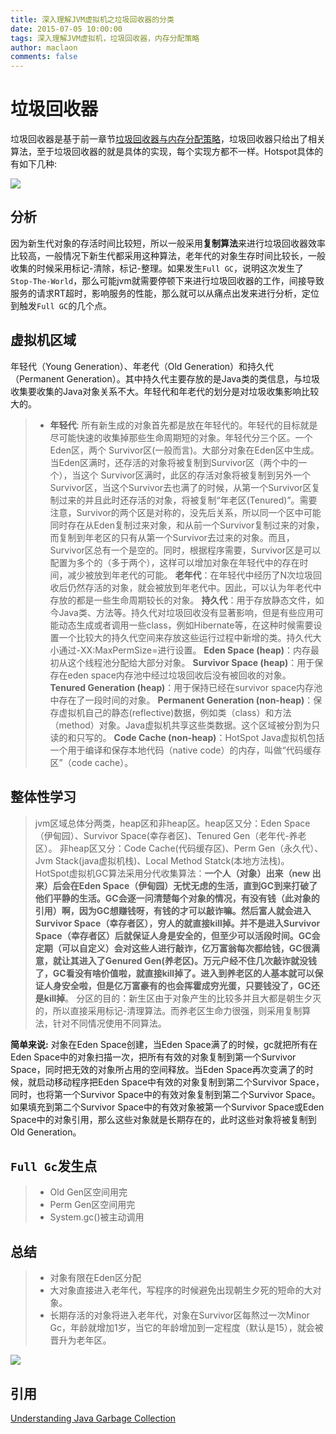 ```yaml
---
title: 深入理解JVM虚拟机之垃圾回收器的分类
date: 2015-07-05 10:00:00
tags: 深入理解JVM虚拟机，垃圾回收器，内存分配策略
author: maclaon
comments: false
---
```

# 垃圾回收器
垃圾回收器是基于前一章节[垃圾回收器与内存分配策略](http://shieldme.cn/2015/07/05/understanding-the-jvm-of-gc-and-memory-allocation-strategy/)，垃圾回收器只给出了相关算法，至于垃圾回收器的就是具体的实现，每个实现方都不一样。Hotspot具体的有如下几种:

![](http://img.my.csdn.net/uploads/201210/03/1349278110_8410.jpg)

<!--more-->

## 分析
因为新生代对象的存活时间比较短，所以一般采用**复制算法**来进行垃圾回收器效率比较高，一般情况下新生代都采用这种算法，老年代的对象生存时间比较长，一般收集的时候采用标记-清除，标记-整理。如果发生`Full GC`，说明这次发生了`Stop-The-World`，那么可能jvm就需要停顿下来进行垃圾回收器的工作，间接导致服务的请求RT超时，影响服务的性能，那么就可以从痛点出发来进行分析，定位到触发`Full GC`的几个点。

## 虚拟机区域
年轻代（Young Generation）、年老代（Old Generation）和持久代（Permanent 
Generation）。其中持久代主要存放的是Java类的类信息，与垃圾收集要收集的Java对象关系不大。年轻代和年老代的划分是对垃圾收集影响比较大的。
> + **年轻代**: 所有新生成的对象首先都是放在年轻代的。年轻代的目标就是尽可能快速的收集掉那些生命周期短的对象。年轻代分三个区。一个Eden区，两个 Survivor区(一般而言)。大部分对象在Eden区中生成。当Eden区满时，还存活的对象将被复制到Survivor区（两个中的一个），当这个 Survivor区满时，此区的存活对象将被复制到另外一个Survivor区，当这个Survivor去也满了的时候，从第一个Survivor区复制过来的并且此时还存活的对象，将被复制“年老区(Tenured)”。需要注意，Survivor的两个区是对称的，没先后关系，所以同一个区中可能同时存在从Eden复制过来对象，和从前一个Survivor复制过来的对象，而复制到年老区的只有从第一个Survivor去过来的对象。而且，Survivor区总有一个是空的。同时，根据程序需要，Survivor区是可以配置为多个的（多于两个），这样可以增加对象在年轻代中的存在时间，减少被放到年老代的可能。
> **老年代**：在年轻代中经历了N次垃圾回收后仍然存活的对象，就会被放到年老代中。因此，可以认为年老代中存放的都是一些生命周期较长的对象。
> **持久代**：用于存放静态文件，如今Java类、方法等。持久代对垃圾回收没有显著影响，但是有些应用可能动态生成或者调用一些class，例如Hibernate等，在这种时候需要设置一个比较大的持久代空间来存放这些运行过程中新增的类。持久代大小通过-XX:MaxPermSize=<N>进行设置。
> **Eden Space (heap)**：内存最初从这个线程池分配给大部分对象。
> **Survivor Space (heap)**：用于保存在eden space内存池中经过垃圾回收后没有被回收的对象。
> **Tenured Generation (heap)**：用于保持已经在survivor space内存池中存在了一段时间的对象。
> **Permanent Generation (non-heap)**：保存虚拟机自己的静态(reflective)数据，例如类（class）和方法（method）对象。Java虚拟机共享这些类数据。这个区域被分割为只读的和只写的。
> **Code Cache (non-heap)**：HotSpot Java虚拟机包括一个用于编译和保存本地代码（native code）的内存，叫做“代码缓存区”（code cache）。

## 整体性学习
> jvm区域总体分两类，heap区和非heap区。heap区又分：Eden Space（伊甸园）、Survivor Space(幸存者区)、Tenured Gen（老年代-养老区）。 非heap区又分：Code Cache(代码缓存区)、Perm Gen（永久代）、Jvm Stack(java虚拟机栈)、Local Method Statck(本地方法栈)。
> HotSpot虚拟机GC算法采用分代收集算法：**一个人（对象）出来（new 出来）后会在Eden Space（伊甸园）无忧无虑的生活，直到GC到来打破了他们平静的生活。GC会逐一问清楚每个对象的情况，有没有钱（此对象的引用）啊，因为GC想赚钱呀，有钱的才可以敲诈嘛。然后富人就会进入Survivor Space（幸存者区），穷人的就直接kill掉。并不是进入Survivor Space（幸存者区）后就保证人身是安全的，但至少可以活段时间。GC会定期（可以自定义）会对这些人进行敲诈，亿万富翁每次都给钱，GC很满意，就让其进入了Genured Gen(养老区)。万元户经不住几次敲诈就没钱了，GC看没有啥价值啦，就直接kill掉了。进入到养老区的人基本就可以保证人身安全啦，但是亿万富豪有的也会挥霍成穷光蛋，只要钱没了，GC还是kill掉**。
> 分区的目的：新生区由于对象产生的比较多并且大都是朝生夕灭的，所以直接采用标记-清理算法。而养老区生命力很强，则采用复制算法，针对不同情况使用不同算法。

**简单来说:** 对象在Eden Space创建，当Eden Space满了的时候，gc就把所有在Eden Space中的对象扫描一次，把所有有效的对象复制到第一个Survivor Space，同时把无效的对象所占用的空间释放。当Eden Space再次变满了的时候，就启动移动程序把Eden Space中有效的对象复制到第二个Survivor Space，同时，也将第一个Survivor Space中的有效对象复制到第二个Survivor Space。如果填充到第二个Survivor Space中的有效对象被第一个Survivor Space或Eden Space中的对象引用，那么这些对象就是长期存在的，此时这些对象将被复制到Old Generation。

## `Full Gc`发生点
> + Old Gen区空间用完
> + Perm Gen区空间用完
> + System.gc()被主动调用

## 总结
> + 对象有限在Eden区分配
> + 大对象直接进入老年代，写程序的时候避免出现朝生夕死的短命的大对象。
> + 长期存活的对象将进入老年代，对象在Survivor区每熬过一次Minor Gc，年龄就增加1岁，当它的年龄增加到一定程度（默认是15），就会被晋升为老年区。
> 
![](http://oh8mi0yav.bkt.clouddn.com/gc-implementation.png)


## 引用
[Understanding Java Garbage Collection](http://www.cubrid.org/blog/dev-platform/understanding-java-garbage-collection/)

